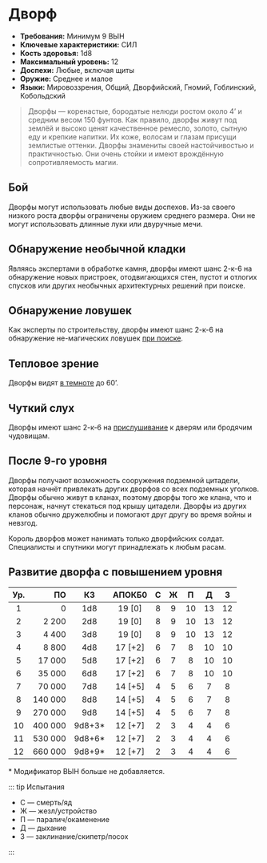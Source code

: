 # Дворф

-   **Требования:** Минимум 9 ВЫН
-   **Ключевые характеристики:** СИЛ
-   **Кость здоровья:** 1d8
-   **Максимальный уровень:** 12
-   **Доспехи:** Любые, включая щиты
-   **Оружие:** Среднее и малое
-   **Языки:** Мировоззрения, Общий, Дворфийский, Гномий, Гоблинский, Кобольдский

> Дворфы — коренастые, бородатые нелюди ростом около 4’ и средним весом 150 фунтов. Как правило, дворфы живут под землёй и высоко ценят качественное ремесло, золото, сытную еду и крепкие напитки. Их коже, волосам и глазам присущи землистые оттенки. Дворфы знамениты своей настойчивостью и практичностью. Они очень стойки и имеют врождённую сопротивляемость магии.

## Бой

Дворфы могут использовать любые виды доспехов. Из-за своего низкого роста дворфы ограничены оружием среднего размера. Они не могут использовать длинные луки или двуручные мечи.

## Обнаружение необычной кладки

Являясь экспертами в обработке камня, дворфы имеют шанс 2-к-6 на обнаружение новых пристроек, отодвигающихся стен, пустот и отлогих спусков или других необычных архитектурных решений при поиске.

## Обнаружение ловушек

Как эксперты по строительству, дворфы имеют шанс 2-к-6 на обнаружение не-магических ловушек [при поиске](../../adventures/adventuring/dungeon-adventuring#поиск-ловушек).

## Тепловое зрение

Дворфы видят [в темноте](../../adventures/adventuring/hazards-and-challenges#темнота) до 60’.

## Чуткий слух

Дворфы имеют шанс 2-к-6 на [прислушивание](../../adventures/adventuring/dungeon-adventuring#прислушивание-к-дверям) к дверям или бродячим чудовищам.

## После 9-го уровня

Дворфы получают возможность сооружения подземной цитадели, которая начнёт привлекать других дворфов со всех подземных уголков. Дворфы обычно живут в кланах, поэтому дворфы того же клана, что и персонаж, начнут стекаться под крышу цитадели. Дворфы из других кланов обычно дружелюбны и помогают друг другу во время войны и невзгод.

Король дворфов может нанимать только дворфийских солдат. Специалисты и спутники могут принадлежать к любым расам.

## Развитие дворфа с повышением уровня

| Ур. |      ПО |   КЗ    | АПОКБ0  |  C  |  Ж  |  П  |  Д  |  З  |
| :-: | ------: | :-----: | :-----: | :-: | :-: | :-: | :-: | :-: |
|  1  |       0 |   1d8   | 19 [0]  |  8  |  9  | 10  | 13  | 12  |
|  2  |   2 200 |   2d8   | 19 [0]  |  8  |  9  | 10  | 13  | 12  |
|  3  |   4 400 |   3d8   | 19 [0]  |  8  |  9  | 10  | 13  | 12  |
|  4  |   8 800 |   4d8   | 17 [+2] |  6  |  7  |  8  | 10  | 10  |
|  5  |  17 000 |   5d8   | 17 [+2] |  6  |  7  |  8  | 10  | 10  |
|  6  |  35 000 |   6d8   | 17 [+2] |  6  |  7  |  8  | 10  | 10  |
|  7  |  70 000 |   7d8   | 14 [+5] |  4  |  5  |  6  |  7  |  8  |
|  8  | 140 000 |   8d8   | 14 [+5] |  4  |  5  |  6  |  7  |  8  |
|  9  | 270 000 |   9d8   | 14 [+5] |  4  |  5  |  6  |  7  |  8  |
| 10  | 400 000 | 9d8+3\* | 12 [+7] |  2  |  3  |  4  |  4  |  6  |
| 11  | 530 000 | 9d8+6\* | 12 [+7] |  2  |  3  |  4  |  4  |  6  |
| 12  | 660 000 | 9d8+9\* | 12 [+7] |  2  |  3  |  4  |  4  |  6  |

\* Модификатор ВЫН больше не добавляется.

::: tip Испытания

-   С — смерть/яд
-   Ж — жезл/устройство
-   П — паралич/окаменение
-   Д — дыхание
-   З — заклинание/скипетр/посох

:::
